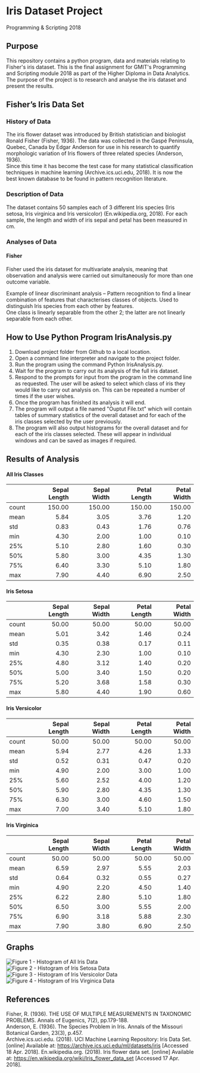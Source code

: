 Iris Dataset Project
========================
Programming &amp; Scripting 2018

## Purpose
This repository contains a python program, data and materials relating to Fisher's iris dataset.
This is the final assignment for GMIT's Programming and Scripting module 2018 as part of the Higher Diploma in Data Analytics. The purpose of the project is to research and analyse the iris dataset and present the results.

## Fisher’s Iris Data Set

### History of Data
The iris flower dataset was introduced by British statistician and biologist Ronald Fisher (Fisher, 1936). The data was collected in the Gaspé Peninsula, Quebec, Canada by Edgar Anderson for use in his research to quantify morphologic variation of Iris flowers of three related species (Anderson, 1936).\
Since this time it has become the test case for many statistical classification techniques in machine learning (Archive.ics.uci.edu, 2018). It is now the best known database to be found in pattern recognition literature.

### Description of Data
The dataset contains 50 samples each of 3 different Iris species (Iris setosa, Iris virginica and Iris versicolor) (En.wikipedia.org, 2018). For each sample, the length and width of iris sepal and petal has been measured in cm.

### Analyses of Data
#### Fisher
Fisher used the iris dataset for multivariate analysis, meaning that observation and analysis were carried out simultaneously for more than one outcome variable. 

Example of linear discriminant analysis – Pattern recognition to find a linear combination of features that characterises classes of objects. Used to distinguish Iris species from each other by features.\
One class is linearly separable from the other 2; the latter are not linearly separable from each other. 

## How to Use Python Program IrisAnalysis.py
1. Download project folder from Github to a local location.
2. Open a command line interpreter and navigate to the project folder.
3. Run the program using the command Python IrisAnalysis.py.
4. Wait for the program to carry out its analysis of the full iris dataset.
5. Respond to the prompts for input from the program in the command line as requested. The user will be asked to select which class of iris they would like to carry out analysis on. This can be repeated a number of times if the user wishes.
6. Once the program has finished its analysis it will end.
7. The program will output a file named "Ouptut File.txt" which will contain tables of summary statistics of the overall dataset and for each of the iris classes selected by the user previously.
8. The program will also output histograms for the overall dataset and for each of the iris classes selected. These will appear in individual windows and can be saved as images if required.

## Results of Analysis
#### All Iris Classes

|      | Sepal Length | Sepal Width | Petal Length | Petal Width|
|------|-------------:|------------:|-------------:|-----------:|
|count |      150.00  |    150.00   |    150.00    |  150.00    |
|mean  |        5.84  |      3.05   |      3.76    |    1.20    |
|std   |        0.83  |      0.43   |      1.76    |    0.76    |
|min   |        4.30  |      2.00   |      1.00    |    0.10    |
|25%   |        5.10  |      2.80   |      1.60    |    0.30    |
|50%   |        5.80  |      3.00   |      4.35    |    1.30    |
|75%   |        6.40  |      3.30   |      5.10    |    1.80    |
|max   |        7.90  |      4.40   |      6.90    |    2.50    |

#### Iris Setosa

|      | Sepal Length | Sepal Width | Petal Length | Petal Width|
|------|-------------:|------------:|-------------:|-----------:|
|count |       50.00  |     50.00   |     50.00    |   50.00    |
|mean  |        5.01  |      3.42   |      1.46    |    0.24    |
|std   |        0.35  |      0.38   |      0.17    |    0.11    |
|min   |        4.30  |      2.30   |      1.00    |    0.10    |
|25%   |        4.80  |      3.12   |      1.40    |    0.20    |
|50%   |        5.00  |      3.40   |      1.50    |    0.20    |
|75%   |        5.20  |      3.68   |      1.58    |    0.30    |
|max   |        5.80  |      4.40   |      1.90    |    0.60    |

#### Iris Versicolor

|      | Sepal Length | Sepal Width | Petal Length | Petal Width|
|------|-------------:|------------:|-------------:|-----------:|
|count |       50.00  |     50.00   |     50.00    |   50.00    |
|mean  |        5.94  |      2.77   |      4.26    |    1.33    |
|std   |        0.52  |      0.31   |      0.47    |    0.20    |
|min   |        4.90  |      2.00   |      3.00    |    1.00    |
|25%   |        5.60  |      2.52   |      4.00    |    1.20    |
|50%   |        5.90  |      2.80   |      4.35    |    1.30    |
|75%   |        6.30  |      3.00   |      4.60    |    1.50    |
|max   |        7.00  |      3.40   |      5.10    |    1.80    |

#### Iris Virginica

|      | Sepal Length | Sepal Width | Petal Length | Petal Width|
|------|-------------:|------------:|-------------:|-----------:|
|count |       50.00  |     50.00   |     50.00    |   50.00    |
|mean  |        6.59  |      2.97   |      5.55    |    2.03    |
|std   |        0.64  |      0.32   |      0.55    |    0.27    |
|min   |        4.90  |      2.20   |      4.50    |    1.40    |
|25%   |        6.22  |      2.80   |      5.10    |    1.80    |
|50%   |        6.50  |      3.00   |      5.55    |    2.00    |
|75%   |        6.90  |      3.18   |      5.88    |    2.30    |
|max   |        7.90  |      3.80   |      6.90    |    2.50    |

## Graphs
![Figure 1 - Histogram of All Iris Data](Images/IrisDatasetHistogram.png)
![Figure 2 - Histogram of Iris Setosa Data](Images/IrisSetosaHistogram.png)
![Figure 3 - Histogram of Iris Versicolor Data](Images/IrisVersicolorHistogram.png)
![Figure 4 - Histogram of Iris Virginica Data](Images/IrisVirginicaHistogram.png)


## References
Fisher, R. (1936). THE USE OF MULTIPLE MEASUREMENTS IN TAXONOMIC PROBLEMS. Annals of Eugenics, 7(2), pp.179-188.\
Anderson, E. (1936). The Species Problem in Iris. Annals of the Missouri Botanical Garden, 23(3), p.457.\
Archive.ics.uci.edu. (2018). UCI Machine Learning Repository: Iris Data Set. [online] Available at: https://archive.ics.uci.edu/ml/datasets/iris [Accessed 18 Apr. 2018].
En.wikipedia.org. (2018). Iris flower data set. [online] Available at: https://en.wikipedia.org/wiki/Iris_flower_data_set [Accessed 17 Apr. 2018].

